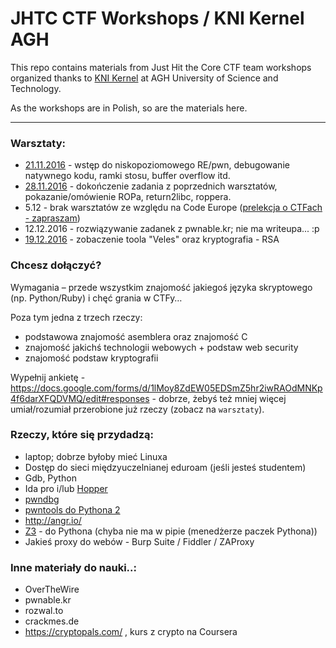 # JHTC CTF Workshops / KNI Kernel AGH
This repo contains materials from Just Hit the Core CTF team workshops organized thanks to [KNI Kernel](https://www.facebook.com/KNIKernel/) at AGH University of Science and Technology.

As the workshops are in Polish, so are the materials here.

---

### Warsztaty:
* [21.11.2016](lab1.md) - wstęp do niskopoziomowego RE/pwn, debugowanie natywnego kodu, ramki stosu, buffer overflow itd.
* [28.11.2016](lab2.md) - dokończenie zadania z poprzednich warsztatów, pokazanie/omówienie ROPa, return2libc, roppera.
* 5.12 - brak warsztatów ze względu na Code Europe ([prelekcja o CTFach - zapraszam](https://www.codeeurope.pl/pl/prelegenci/dominik-czarnota#/szczegoly/53?_k=b0m12c))
* 12.12.2016 - rozwiązywanie zadanek z pwnable.kr; nie ma writeupa... :p
* [19.12.2016](lab3.md) - zobaczenie toola "Veles" oraz kryptografia - RSA

### Chcesz dołączyć?

Wymagania – przede wszystkim znajomość jakiegoś języka skryptowego (np. Python/Ruby) i chęć grania w CTFy…

Poza tym jedna z trzech rzeczy:
- podstawowa znajomość asemblera oraz znajomość C
- znajomość jakichś technologii webowych + podstaw web security
- znajomość podstaw kryptografii

Wypełnij ankietę - https://docs.google.com/forms/d/1lMoy8ZdEW05EDSmZ5hr2iwRAOdMNKp4f6darXFQDVMQ/edit#responses - dobrze, żebyś też mniej więcej umiał/rozumiał przerobione już rzeczy (zobacz na `warsztaty`).

### Rzeczy, które się przydadzą:
* laptop; dobrze byłoby mieć Linuxa
* Dostęp do sieci międzyuczelnianej eduroam (jeśli jesteś studentem)
* Gdb, Python
* Ida pro i/lub [Hopper](https://www.hopperapp.com/)
* [pwndbg](https://github.com/pwndbg/pwndbg)
* [pwntools do Pythona 2](https://github.com/Gallopsled/pwntools)
* http://angr.io/
* [Z3](https://github.com/Z3Prover/z3) - do Pythona (chyba nie ma w pipie (menedżerze paczek Pythona))
* Jakieś proxy do webów - Burp Suite / Fiddler / ZAProxy

### Inne materiały do nauki..:
- OverTheWire
- pwnable.kr
- rozwal.to
- crackmes.de
- https://cryptopals.com/ , kurs z crypto na Coursera
